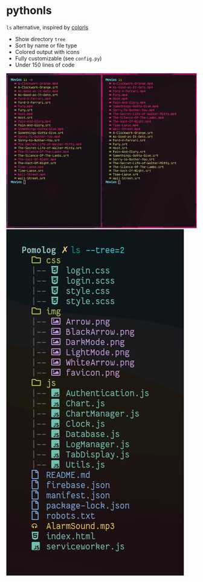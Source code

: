 # pythonls

`ls` alternative, inspired by [colorls](https://github.com/athityakumar/colorls)

 - Show directory `tree`
 - Sort by name or file type
 - Colored output with icons
 - Fully customizable (see `config.py`)
 - Under 150 lines of code

![SS1](https://github.com/BerkinAKKAYA/pythonls/blob/main/SS.jpg?raw=true)
![SS2](https://github.com/BerkinAKKAYA/pythonls/blob/main/SS.png?raw=true)
